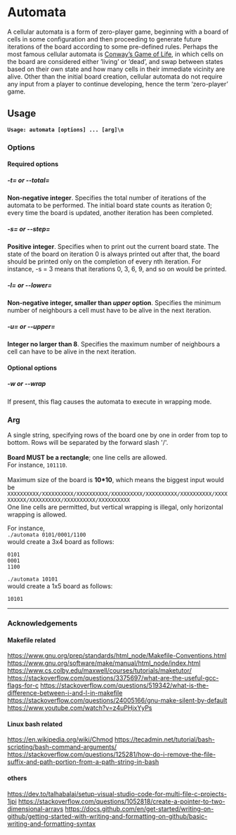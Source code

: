 # Automata

A cellular automata is a form of zero-player game,
beginning with a board of cells in some configuration and then proceeding to generate future iterations of the board according to some pre-defined rules.
Perhaps the most famous cellular automata is [Conway’s Game of Life](https://en.wikipedia.org/wiki/Conway%27s_Game_of_Life),
in which cells on the board are considered either ’living’ or ’dead’,
and swap between states based on their own state and how many cells in their immediate vicinity are alive.
Other than the initial board creation, cellular automata do not require any input from a player to continue developing,
hence the term ‘zero-player’ game.

## Usage
**`Usage: automata [options] ... [arg]\n`**


### Options

#### Required options
##### -t=<n> or --total=<n>
**Non-negative integer**. Specifies the total number of iterations of the automata to be performed.
The initial board state counts as iteration 0;
every time the board is updated, another iteration has been completed.

##### -s=<n> or --step=<n>
**Positive integer**. Specifies when to print out the current board state.
The state of the board on iteration 0 is always printed out after that, the board should be printed only on the completion of every nth iteration.
For instance, -s = 3 means that iterations 0, 3, 6, 9, and so on would be printed.

##### -l=<n> or --lower=<n>
**Non-negative integer, smaller than *upper* option**. Specifies the minimum number of neighbours a cell must have to be alive in the next iteration.

##### -u=<n> or --upper=<n>
**Integer no larger than 8**. Specifies the maximum number of neighbours a cell can have to be alive in the next iteration.


#### Optional options
##### -w or --wrap
If present, this flag causes the automata to execute in wrapping mode.



### Arg
A single string, specifying rows of the board one by one in order from top to bottom.
Rows will be separated by the forward slash '/'.\
\
**Board MUST be a rectangle**; one line cells are allowed.\
For instance, `101110`.\
\
Maximum size of the board is **10*10**, which means the biggest input would be\
`XXXXXXXXXX/XXXXXXXXXX/XXXXXXXXXX/XXXXXXXXXX/XXXXXXXXXX/XXXXXXXXXX/XXXXXXXXXX/XXXXXXXXXX/XXXXXXXXXX/XXXXXXXXXX`\
One line cells are permitted, but vertical wrapping is illegal, only horizontal wrapping is allowed.

For instance,\
`./automata 0101/0001/1100`\
would create a 3x4 board as follows:
```
0101
0001
1100
```
`./automata 10101`\
would create a 1x5 board as follows:
```
10101
```
---
### **Acknowledgements**
#### Makefile related
https://www.gnu.org/prep/standards/html_node/Makefile-Conventions.html
https://www.gnu.org/software/make/manual/html_node/index.html
https://www.cs.colby.edu/maxwell/courses/tutorials/maketutor/
https://stackoverflow.com/questions/3375697/what-are-the-useful-gcc-flags-for-c
https://stackoverflow.com/questions/519342/what-is-the-difference-between-i-and-l-in-makefile
https://stackoverflow.com/questions/24005166/gnu-make-silent-by-default
https://www.youtube.com/watch?v=z4uPHjxYyPs

#### Linux bash related
https://en.wikipedia.org/wiki/Chmod
https://tecadmin.net/tutorial/bash-scripting/bash-command-arguments/
https://stackoverflow.com/questions/125281/how-do-i-remove-the-file-suffix-and-path-portion-from-a-path-string-in-bash

#### others
https://dev.to/talhabalaj/setup-visual-studio-code-for-multi-file-c-projects-1jpi
https://stackoverflow.com/questions/1052818/create-a-pointer-to-two-dimensional-arrays
https://docs.github.com/en/get-started/writing-on-github/getting-started-with-writing-and-formatting-on-github/basic-writing-and-formatting-syntax
